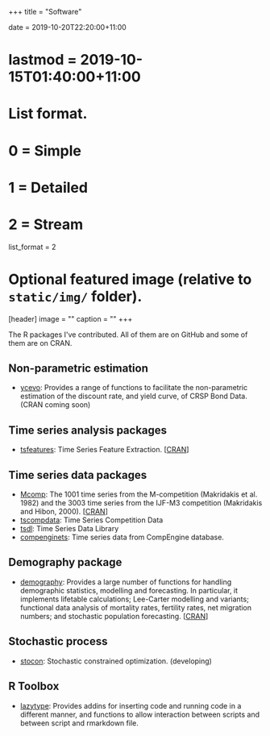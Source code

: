 +++
title = "Software"

date = 2019-10-20T22:20:00+11:00
# lastmod = 2019-10-15T01:40:00+11:00

# List format.
#   0 = Simple
#   1 = Detailed
#   2 = Stream
list_format = 2

# Optional featured image (relative to `static/img/` folder).
[header]
image = ""
caption = ""
+++

The R packages I've contributed. All of them are on GitHub and some of them are on CRAN.

## Non-parametric estimation

* [ycevo](https://github.com/FinYang/ycevo): Provides a range of functions to facilitate the non-parametric estimation of the discount rate, and yield curve, of CRSP Bond Data. (CRAN coming soon)

## Time series analysis packages  
* [tsfeatures](https://pkg.robjhyndman.com/tsfeatures/): Time Series Feature Extraction. [[CRAN](https://cloud.r-project.org/package=tsfeatures)] 

## Time series data packages  
* [Mcomp](https://pkg.robjhyndman.com/Mcomp): The 1001 time series from the M-competition (Makridakis et al. 1982) and the 3003 time series from the IJF-M3 competition (Makridakis and Hibon, 2000). [[CRAN](https://cloud.r-project.org/package=Mcomp)]   
* [tscompdata](http://pkg.robjhyndman.com/tscompdata/): Time Series Competition Data   
* [tsdl](https://pkg.yangzhuoranyang.com/tsdl/): Time Series Data Library
* [compenginets](https://pkg.robjhyndman.com/compenginets/): Time series data from CompEngine database.

## Demography package

* [demography](https://github.com/robjhyndman/demography): Provides a large number of functions for handling demographic statistics, modelling and forecasting. In particular, it implements lifetable calculations; Lee-Carter modelling and variants; functional data analysis of mortality rates, fertility rates, net migration numbers; and stochastic population forecasting. [[CRAN](https://cloud.r-project.org/package=demography)] 

## Stochastic process  
* [stocon](https://pkg.yangzhuoranyang.com/stocon): Stochastic constrained optimization. (developing)

## R Toolbox

* [lazytype](http://pkg.yangzhuoranyang.com/lazytype/): Provides addins for inserting code and running code in a different manner, and functions to allow interaction between scripts and between script and rmarkdown file.

